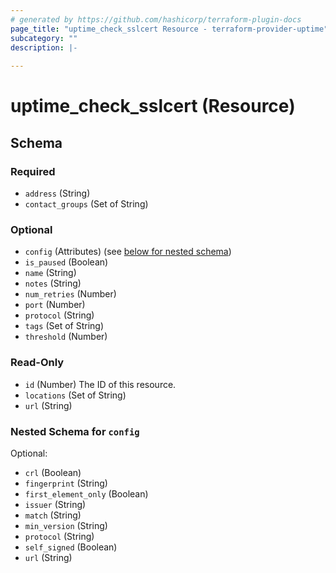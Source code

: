 ```yaml
---
# generated by https://github.com/hashicorp/terraform-plugin-docs
page_title: "uptime_check_sslcert Resource - terraform-provider-uptime"
subcategory: ""
description: |-
  
---
```


# uptime_check_sslcert (Resource)





<!-- schema generated by tfplugindocs -->
## Schema

### Required

- `address` (String)
- `contact_groups` (Set of String)

### Optional

- `config` (Attributes) (see [below for nested schema](#nestedatt--config))
- `is_paused` (Boolean)
- `name` (String)
- `notes` (String)
- `num_retries` (Number)
- `port` (Number)
- `protocol` (String)
- `tags` (Set of String)
- `threshold` (Number)

### Read-Only

- `id` (Number) The ID of this resource.
- `locations` (Set of String)
- `url` (String)

<a id="nestedatt--config"></a>
### Nested Schema for `config`

Optional:

- `crl` (Boolean)
- `fingerprint` (String)
- `first_element_only` (Boolean)
- `issuer` (String)
- `match` (String)
- `min_version` (String)
- `protocol` (String)
- `self_signed` (Boolean)
- `url` (String)


